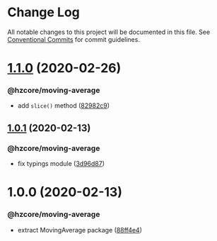 # Change Log

All notable changes to this project will be documented in this file.
See [Conventional Commits](https://conventionalcommits.org) for commit guidelines.

# [1.1.0](https://github.com/hzdg/hz-core/compare/@hzcore/moving-average@1.0.1...@hzcore/moving-average@1.1.0) (2020-02-26)


### @hzcore/moving-average

* add `slice()` method ([82982c9](https://github.com/hzdg/hz-core/commit/82982c9))


## [1.0.1](https://github.com/hzdg/hz-core/compare/@hzcore/moving-average@1.0.0...@hzcore/moving-average@1.0.1) (2020-02-13)


### @hzcore/moving-average

* fix typings module ([3d96d87](https://github.com/hzdg/hz-core/commit/3d96d87))


# 1.0.0 (2020-02-13)


### @hzcore/moving-average

* extract MovingAverage package ([88ff4e4](https://github.com/hzdg/hz-core/commit/88ff4e4))

